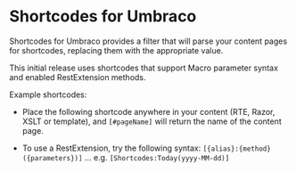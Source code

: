 # Shortcodes for Umbraco

Shortcodes for Umbraco provides a filter that will parse your content pages for shortcodes, replacing them with the appropriate value.

This initial release uses shortcodes that support Macro parameter syntax and enabled RestExtension methods.

Example shortcodes:

* Place the following shortcode anywhere in your content (RTE, Razor, XSLT or template), and `[#pageName]` will return the name of the content page.

* To use a RestExtension, try the following syntax: `[{alias}:{method}({parameters})]` ... e.g. `[Shortcodes:Today(yyyy-MM-dd)]`

